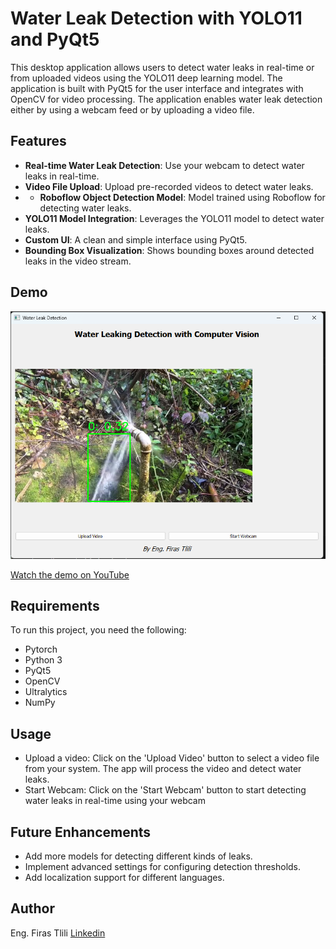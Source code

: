 # Water Leak Detection with YOLO11 and PyQt5

This desktop application allows users to detect water leaks in real-time or from uploaded videos using the YOLO11 deep learning model. The application is built with PyQt5 for the user interface and integrates with OpenCV for video processing. The application enables water leak detection either by using a webcam feed or by uploading a video file.

## Features

- **Real-time Water Leak Detection**: Use your webcam to detect water leaks in real-time.
- **Video File Upload**: Upload pre-recorded videos to detect water leaks.
- - **Roboflow Object Detection Model**: Model trained using Roboflow for detecting water leaks.
- **YOLO11 Model Integration**: Leverages the YOLO11 model to detect water leaks.
- **Custom UI**: A clean and simple interface using PyQt5.
- **Bounding Box Visualization**: Shows bounding boxes around detected leaks in the video stream.

## Demo

![App Screenshot](Screenshot.png)

[Watch the demo on YouTube](https://youtu.be/zFJNLmpjs7I)


## Requirements

To run this project, you need the following:
- Pytorch
- Python 3
- PyQt5
- OpenCV
- Ultralytics
- NumPy

## Usage

- Upload a video: Click on the 'Upload Video' button to select a video file from your system. The app will process the video and detect water leaks.
- Start Webcam: Click on the 'Start Webcam' button to start detecting water leaks in real-time using your webcam

## Future Enhancements
- Add more models for detecting different kinds of leaks.
- Implement advanced settings for configuring detection thresholds.
- Add localization support for different languages.
## Author
Eng. Firas Tlili
[Linkedin](https://www.linkedin.com/in/firastlili/)
